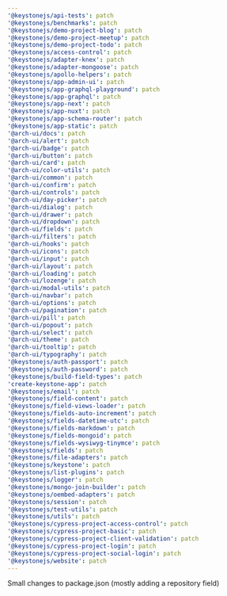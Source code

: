 ```yaml
---
'@keystonejs/api-tests': patch
'@keystonejs/benchmarks': patch
'@keystonejs/demo-project-blog': patch
'@keystonejs/demo-project-meetup': patch
'@keystonejs/demo-project-todo': patch
'@keystonejs/access-control': patch
'@keystonejs/adapter-knex': patch
'@keystonejs/adapter-mongoose': patch
'@keystonejs/apollo-helpers': patch
'@keystonejs/app-admin-ui': patch
'@keystonejs/app-graphql-playground': patch
'@keystonejs/app-graphql': patch
'@keystonejs/app-next': patch
'@keystonejs/app-nuxt': patch
'@keystonejs/app-schema-router': patch
'@keystonejs/app-static': patch
'@arch-ui/docs': patch
'@arch-ui/alert': patch
'@arch-ui/badge': patch
'@arch-ui/button': patch
'@arch-ui/card': patch
'@arch-ui/color-utils': patch
'@arch-ui/common': patch
'@arch-ui/confirm': patch
'@arch-ui/controls': patch
'@arch-ui/day-picker': patch
'@arch-ui/dialog': patch
'@arch-ui/drawer': patch
'@arch-ui/dropdown': patch
'@arch-ui/fields': patch
'@arch-ui/filters': patch
'@arch-ui/hooks': patch
'@arch-ui/icons': patch
'@arch-ui/input': patch
'@arch-ui/layout': patch
'@arch-ui/loading': patch
'@arch-ui/lozenge': patch
'@arch-ui/modal-utils': patch
'@arch-ui/navbar': patch
'@arch-ui/options': patch
'@arch-ui/pagination': patch
'@arch-ui/pill': patch
'@arch-ui/popout': patch
'@arch-ui/select': patch
'@arch-ui/theme': patch
'@arch-ui/tooltip': patch
'@arch-ui/typography': patch
'@keystonejs/auth-passport': patch
'@keystonejs/auth-password': patch
'@keystonejs/build-field-types': patch
'create-keystone-app': patch
'@keystonejs/email': patch
'@keystonejs/field-content': patch
'@keystonejs/field-views-loader': patch
'@keystonejs/fields-auto-increment': patch
'@keystonejs/fields-datetime-utc': patch
'@keystonejs/fields-markdown': patch
'@keystonejs/fields-mongoid': patch
'@keystonejs/fields-wysiwyg-tinymce': patch
'@keystonejs/fields': patch
'@keystonejs/file-adapters': patch
'@keystonejs/keystone': patch
'@keystonejs/list-plugins': patch
'@keystonejs/logger': patch
'@keystonejs/mongo-join-builder': patch
'@keystonejs/oembed-adapters': patch
'@keystonejs/session': patch
'@keystonejs/test-utils': patch
'@keystonejs/utils': patch
'@keystonejs/cypress-project-access-control': patch
'@keystonejs/cypress-project-basic': patch
'@keystonejs/cypress-project-client-validation': patch
'@keystonejs/cypress-project-login': patch
'@keystonejs/cypress-project-social-login': patch
'@keystonejs/website': patch
---
```


Small changes to package.json (mostly adding a repository field)
